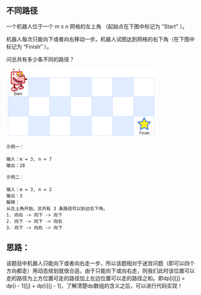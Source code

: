 ## 不同路径

一个机器人位于一个 m x n 网格的左上角 （起始点在下图中标记为 “Start” ）。

机器人每次只能向下或者向右移动一步。机器人试图达到网格的右下角（在下图中标记为 “Finish” ）。

问总共有多少条不同的路径？

![img.png](img.png)

 ```
 示例一：
 
输入：m = 3, n = 7
输出：28
 ```

```
示例二：

输入：m = 3, n = 2
输出：3
解释：
从左上角开始，总共有 3 条路径可以到达右下角。
1. 向右 -> 向下 -> 向下
2. 向下 -> 向下 -> 向右
3. 向下 -> 向右 -> 向下
```

## 思路：

该题目中机器人只能向下或者向右走一步，所以该题相对于迷宫问题（即可以四个方向都走）用动态规划就很合适。由于只能向下或向右走，则我们此时该位置可以走的路径为上方位置可走的路径加上左边位置可以走的路径之和。即dp[i][j]
= dp[i - 1][j] + dp[i][j - 1]，了解清楚dp数组的含义之后，可以进行代码实现！

